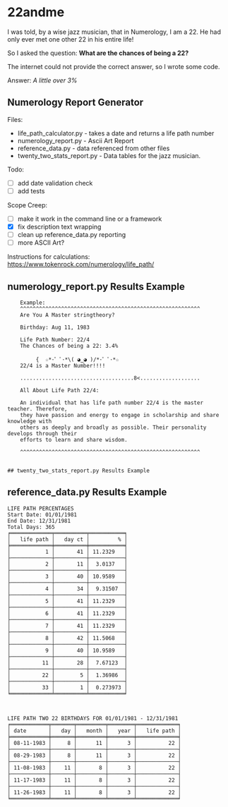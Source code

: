 # 22andme

I was told, by a wise jazz musician, that in Numerology, I am a 22. 
He had only ever met one other 22  in his entire life! 

So I asked the question:
**What are the chances of being a 22?** 

The internet could not provide the correct answer, so I wrote some code. 

Answer: *A little over 3%*

## Numerology Report Generator

Files:
* life_path_calculator.py - takes a date and returns a life path number
* numerology_report.py - Ascii Art Report
* reference_data.py - data referenced from other files
* twenty_two_stats_report.py - Data tables for the jazz musician.
                                 
Todo:
- [ ] add date validation check
- [ ] add tests

Scope Creep:
- [ ] make it work in the command line or a framework
- [x] fix description text wrapping
- [ ] clean up reference_data.py reporting 
- [ ] more ASCII Art?

Instructions for calculations:
https://www.tokenrock.com/numerology/life_path/

## numerology_report.py Results Example

```
    Example:
    ^^^^^^^^^^^^^^^^^^^^^^^^^^^^^^^^^^^^^^^^^^^^^^^^^^^^^^^^^
    Are You A Master stringtheory?

    Birthday: Aug 11, 1983

    Life Path Number: 22/4
    The Chances of being a 22: 3.4%

         {  ☆*･゜ﾟ･*\( ◕‿◕ )/*･゜ﾟ･*☆
    22/4 is a Master Number!!!!

    ....................................8<...................

    All About Life Path 22/4:

    An individual that has life path number 22/4 is the master teacher. Therefore, 
    they have passion and energy to engage in scholarship and share knowledge with 
    others as deeply and broadly as possible. Their personality develops through their
    efforts to learn and share wisdom.

    ^^^^^^^^^^^^^^^^^^^^^^^^^^^^^^^^^^^^^^^^^^^^^^^^^^^^^^^^^


## twenty_two_stats_report.py Results Example
```

## reference_data.py Results Example

```
LIFE PATH PERCENTAGES
Start Date: 01/01/1981
End Date: 12/31/1981
Total Days: 365
╒═════════════╤══════════╤═══════════╕
│   life path │   day ct │         % │
╞═════════════╪══════════╪═══════════╡
│           1 │       41 │ 11.2329   │
├─────────────┼──────────┼───────────┤
│           2 │       11 │  3.0137   │
├─────────────┼──────────┼───────────┤
│           3 │       40 │ 10.9589   │
├─────────────┼──────────┼───────────┤
│           4 │       34 │  9.31507  │
├─────────────┼──────────┼───────────┤
│           5 │       41 │ 11.2329   │
├─────────────┼──────────┼───────────┤
│           6 │       41 │ 11.2329   │
├─────────────┼──────────┼───────────┤
│           7 │       41 │ 11.2329   │
├─────────────┼──────────┼───────────┤
│           8 │       42 │ 11.5068   │
├─────────────┼──────────┼───────────┤
│           9 │       40 │ 10.9589   │
├─────────────┼──────────┼───────────┤
│          11 │       28 │  7.67123  │
├─────────────┼──────────┼───────────┤
│          22 │        5 │  1.36986  │
├─────────────┼──────────┼───────────┤
│          33 │        1 │  0.273973 │
╘═════════════╧══════════╧═══════════╛



LIFE PATH TWO 22 BIRTHDAYS FOR 01/01/1981 - 12/31/1981
╒════════════╤═══════╤═════════╤════════╤═════════════╕
│ date       │   day │   month │   year │   life path │
╞════════════╪═══════╪═════════╪════════╪═════════════╡
│ 08-11-1983 │     8 │      11 │      3 │          22 │
├────────────┼───────┼─────────┼────────┼─────────────┤
│ 08-29-1983 │     8 │      11 │      3 │          22 │
├────────────┼───────┼─────────┼────────┼─────────────┤
│ 11-08-1983 │    11 │       8 │      3 │          22 │
├────────────┼───────┼─────────┼────────┼─────────────┤
│ 11-17-1983 │    11 │       8 │      3 │          22 │
├────────────┼───────┼─────────┼────────┼─────────────┤
│ 11-26-1983 │    11 │       8 │      3 │          22 │
╘════════════╧═══════╧═════════╧════════╧═════════════╛
```
